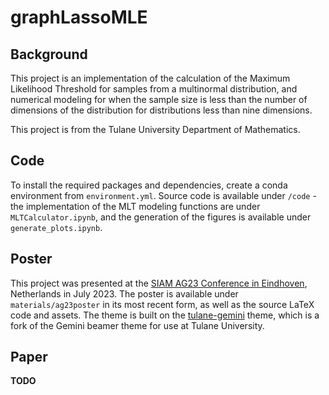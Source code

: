 # graphLassoMLE

## Background

This project is an implementation of the calculation of the Maximum Likelihood Threshold for samples from a multinormal distribution, and numerical modeling for when the sample size is less than the number of dimensions of the distribution for distributions less than nine dimensions.

This project is from the Tulane University Department of Mathematics.

## Code

To install the required packages and dependencies, create a conda environment from `environment.yml`. Source code is available under `/code` - the implementation of the MLT modeling functions are under `MLTCalculator.ipynb`, and the generation of the figures is available under `generate_plots.ipynb`.

## Poster

This project was presented at the [SIAM AG23 Conference in Eindhoven](https://www.siam.org/conferences/cm/conference/ag23), Netherlands in July 2023. The poster is available under `materials/ag23poster` in its most recent form, as well as the source LaTeX code and assets. The theme is built on the [tulane-gemini](https://github.com/outlawhayden/tulane-gemini) theme, which is a fork of the Gemini beamer theme for use at Tulane University.


## Paper

**TODO**
